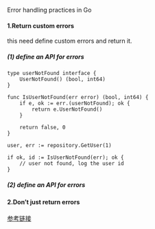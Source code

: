 Error handling practices in Go

#### 1.Return custom errors

this need define custom errors and return it.


##### (1) define an API for errors 

```
type userNotFound interface {
    UserNotFound() (bool, int64)
}

func IsUserNotFound(err error) (bool, int64) {
    if e, ok := err.(userNotFound); ok {
        return e.UserNotFound()
    }

    return false, 0
}

user, err := repository.GetUser(1)

if ok, id := IsUserNotFound(err); ok {
    // user not found, log the user id
}

```


##### (2) define an API for errors 


#### 2.Don’t just return errors




[参考链接](https://banzaicloud.com/blog/error-handling-go/)
